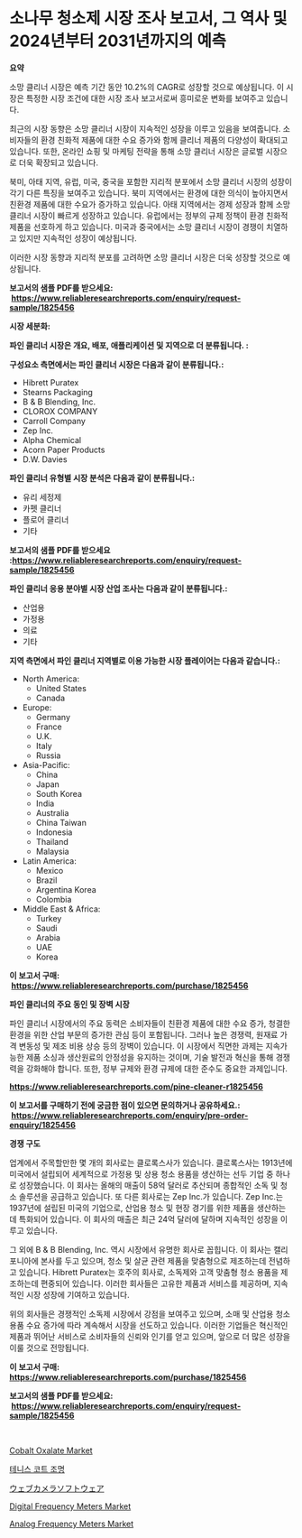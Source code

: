 <p><h1>소나무 청소제 시장 조사 보고서, 그 역사 및 2024년부터 2031년까지의 예측</h1></p><p><strong>요약</strong></p>
<p><p>소망 클리너 시장은 예측 기간 동안 10.2%의 CAGR로 성장할 것으로 예상됩니다. 이 시장은 특정한 시장 조건에 대한 시장 조사 보고서로써 흥미로운 변화를 보여주고 있습니다. </p><p>최근의 시장 동향은 소망 클리너 시장이 지속적인 성장을 이루고 있음을 보여줍니다. 소비자들의 환경 친화적 제품에 대한 수요 증가와 함께 클리너 제품의 다양성이 확대되고 있습니다. 또한, 온라인 쇼핑 및 마케팅 전략을 통해 소망 클리너 시장은 글로벌 시장으로 더욱 확장되고 있습니다.</p><p>북미, 아태 지역, 유럽, 미국, 중국을 포함한 지리적 분포에서 소망 클리너 시장의 성장이 각기 다른 특징을 보여주고 있습니다. 북미 지역에서는 환경에 대한 의식이 높아지면서 친환경 제품에 대한 수요가 증가하고 있습니다. 아태 지역에서는 경제 성장과 함께 소망 클리너 시장이 빠르게 성장하고 있습니다. 유럽에서는 정부의 규제 정책이 환경 친화적 제품을 선호하게 하고 있습니다. 미국과 중국에서는 소망 클리너 시장이 경쟁이 치열하고 있지만 지속적인 성장이 예상됩니다.</p><p>이러한 시장 동향과 지리적 분포를 고려하면 소망 클리너 시장은 더욱 성장할 것으로 예상됩니다.</p></p>
<p><strong>보고서의 샘플 PDF를 받으세요: &nbsp;<a href="https://www.reliableresearchreports.com/enquiry/request-sample/1825456">https://www.reliableresearchreports.com/enquiry/request-sample/1825456</a></strong></p>
<p><strong>시장 세분화:</strong></p>
<p><strong> 파인 클리너 시장은 개요, 배포, 애플리케이션 및 지역으로 더 분류됩니다. :</strong></p>
<p><strong>구성요소 측면에서는 파인 클리너 시장은 다음과 같이 분류됩니다.:</strong></p>
<p><ul><li>Hibrett Puratex</li><li>Stearns Packaging</li><li>B & B Blending, Inc.</li><li>CLOROX COMPANY</li><li>Carroll Company</li><li>Zep Inc.</li><li>Alpha Chemical</li><li>Acorn Paper Products</li><li>D.W. Davies</li></ul></p>
<p><strong> 파인 클리너 유형별 시장 분석은 다음과 같이 분류됩니다.:</strong></p>
<p><ul><li>유리 세정제</li><li>카펫 클리너</li><li>플로어 클리너</li><li>기타</li></ul></p>
<p><strong>보고서의 샘플 PDF를 받으세요 :<a href="https://www.reliableresearchreports.com/enquiry/request-sample/1825456">https://www.reliableresearchreports.com/enquiry/request-sample/1825456</a></strong></p>
<p><strong> 파인 클리너 응용 분야별 시장 산업 조사는 다음과 같이 분류됩니다.:</strong></p>
<p><ul><li>산업용</li><li>가정용</li><li>의료</li><li>기타</li></ul></p>
<p><strong>지역 측면에서 파인 클리너 지역별로 이용 가능한 시장 플레이어는 다음과 같습니다.:</strong></p>
<p><ul>
    <li>
        North America:
        <ul>
            <li>United States</li>
            <li>Canada</li>
        </ul>
    </li>
    <li>
        Europe:
        <ul>
            <li>Germany</li>
            <li>France</li>
            <li>U.K.</li>
            <li>Italy</li>
            <li>Russia</li>
        </ul>
    </li>
    <li>
        Asia-Pacific:
        <ul>
            <li>China</li>
            <li>Japan</li>
            <li>South Korea</li>
            <li>India</li>
            <li>Australia</li>
            <li>China Taiwan</li>
            <li>Indonesia</li>
            <li>Thailand</li>
            <li>Malaysia</li>
        </ul>
    </li>
    <li>
        Latin America:
        <ul>
            <li>Mexico</li>
            <li>Brazil</li>
            <li>Argentina Korea</li>
            <li>Colombia</li>
        </ul>
    </li>
    <li>
        Middle East & Africa:
        <ul>
            <li>Turkey</li>
            <li>Saudi</li>
            <li>Arabia</li>
            <li>UAE</li>
            <li>Korea</li>
        </ul>
    </li>
    </ul></p>
<p><strong>이 보고서 구매: &nbsp;<a href="https://www.reliableresearchreports.com/purchase/1825456">https://www.reliableresearchreports.com/purchase/1825456</a></strong></p>
<p><strong>파인 클리너의 주요 동인 및 장벽 시장</strong></p>
<p><p>파인 클리너 시장에서의 주요 동력은 소비자들이 친환경 제품에 대한 수요 증가, 청결한 환경을 위한 산업 부문의 증가한 관심 등이 포함됩니다. 그러나 높은 경쟁력, 원재료 가격 변동성 및 제조 비용 상승 등의 장벽이 있습니다. 이 시장에서 직면한 과제는 지속가능한 제품 소싱과 생산원료의 안정성을 유지하는 것이며, 기술 발전과 혁신을 통해 경쟁력을 강화해야 합니다. 또한, 정부 규제와 환경 규제에 대한 준수도 중요한 과제입니다.</p></p>
<p><strong><a href="https://www.reliableresearchreports.com/pine-cleaner-r1825456">https://www.reliableresearchreports.com/pine-cleaner-r1825456</a></strong></p>
<p><strong>이 보고서를 구매하기 전에 궁금한 점이 있으면 문의하거나 공유하세요.: &nbsp;<a href="https://www.reliableresearchreports.com/enquiry/pre-order-enquiry/1825456">https://www.reliableresearchreports.com/enquiry/pre-order-enquiry/1825456</a></strong></p>
<p><strong>경쟁 구도</strong></p>
<p><p>업계에서 주목할만한 몇 개의 회사로는 클로록스사가 있습니다. 클로록스사는 1913년에 미국에서 설립되어 세계적으로 가정용 및 상용 청소 용품을 생산하는 선두 기업 중 하나로 성장했습니다. 이 회사는 올해의 매출이 58억 달러로 추산되며 종합적인 소독 및 청소 솔루션을 공급하고 있습니다. 또 다른 회사로는 Zep Inc.가 있습니다. Zep Inc.는 1937년에 설립된 미국의 기업으로, 산업용 청소 및 현장 경기를 위한 제품을 생산하는 데 특화되어 있습니다. 이 회사의 매출은 최근 24억 달러에 달하며 지속적인 성장을 이루고 있습니다.</p><p>그 외에 B & B Blending, Inc. 역시 시장에서 유명한 회사로 꼽힙니다. 이 회사는 캘리포니아에 본사를 두고 있으며, 청소 및 살균 관련 제품을 맞춤형으로 제조하는데 전념하고 있습니다. Hibrett Puratex는 호주의 회사로, 소독제와 고객 맞춤형 청소 용품을 제조하는데 편중되어 있습니다. 이러한 회사들은 고유한 제품과 서비스를 제공하며, 지속적인 시장 성장에 기여하고 있습니다.</p><p>위의 회사들은 경쟁적인 소독제 시장에서 강점을 보여주고 있으며, 소매 및 산업용 청소용품 수요 증가에 따라 계속해서 시장을 선도하고 있습니다. 이러한 기업들은 혁신적인 제품과 뛰어난 서비스로 소비자들의 신뢰와 인기를 얻고 있으며, 앞으로 더 많은 성장을 이룰 것으로 전망됩니다.</p></p>
<p><strong>이 보고서 구매: &nbsp; <a href="https://www.reliableresearchreports.com/purchase/1825456">https://www.reliableresearchreports.com/purchase/1825456</a></strong></p>
<p><strong>보고서의 샘플 PDF를 받으세요: &nbsp;<a href="https://www.reliableresearchreports.com/enquiry/request-sample/1825456">https://www.reliableresearchreports.com/enquiry/request-sample/1825456</a></strong><strong></strong></p>
<p>&nbsp;</p>
<p><p><a href="https://issuu.com/reportprime-2/docs/cobalt-oxalate-market-size-2030.pptx">Cobalt Oxalate Market</a></p><p><a href="https://medium.com/@stanleylyittle554467/%ED%85%8C%EB%8B%88%EC%8A%A4%EC%BD%94%ED%8A%B8-%EC%A1%B0%EB%AA%85-%EC%8B%9C%EC%9E%A5%EC%9D%98-%ED%86%B5%EC%B0%B0-%EC%8B%9C%EC%9E%A5-%EB%8F%99%ED%96%A5-%EC%84%B1%EC%9E%A5-2024%EB%85%84%EB%B6%80%ED%84%B0-2031%EB%85%84%EA%B9%8C%EC%A7%80-%EC%98%88%EC%B8%A1%EB%90%9C-%EA%B2%83-187855558340">테니스 코트 조명</a></p><p><a href="https://medium.com/@demarcuskuhlman/%E3%82%A6%E3%82%A7%E3%83%96%E3%82%AB%E3%83%A1%E3%83%A9%E3%82%BD%E3%83%95%E3%83%88%E3%82%A6%E3%82%A7%E3%82%A2%E5%B8%82%E5%A0%B4%E3%81%AE%E3%83%88%E3%83%AC%E3%83%B3%E3%83%89%E3%81%A8%E5%B8%82%E5%A0%B4%E5%88%86%E6%9E%90%E3%81%AF-2024%E5%B9%B4%E3%81%8B%E3%82%892031%E5%B9%B4%E3%81%BE%E3%81%A7%E3%81%AE%E6%9C%9F%E9%96%93%E3%81%AB%E4%BA%88%E6%B8%AC%E3%81%95%E3%82%8C%E3%81%A6%E3%81%84%E3%81%BE%E3%81%99-506cd6921b02">ウェブカメラソフトウェア</a></p><p><a href="https://view.publitas.com/reportprime-1/digital-frequency-meters-market-outlook-industry-overview-and-forecast-2024-to-2031/">Digital Frequency Meters Market</a></p><p><a href="https://view.publitas.com/reportprime-1/analog-frequency-meters-market-the-key-to-successful-business-strategy-forecast-till-2031/">Analog Frequency Meters Market</a></p></p>
